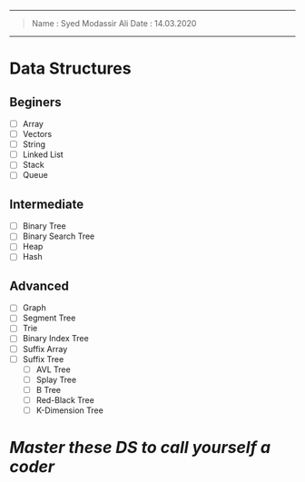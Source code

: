 
------
> Name : Syed Modassir Ali
> Date : 14.03.2020
------

# Data Structures

## Beginers

  - [ ] Array
  - [ ] Vectors
  - [ ] String
  - [ ] Linked List
  - [ ] Stack
  - [ ] Queue

## Intermediate
  
  - [ ] Binary Tree
  - [ ] Binary Search Tree
  - [ ] Heap
  - [ ] Hash
  
## Advanced 

  - [ ] Graph
  - [ ] Segment Tree
  - [ ] Trie
  - [ ] Binary Index Tree
  - [ ] Suffix Array
  - [ ] Suffix Tree
    - [ ] AVL Tree
    - [ ] Splay Tree
    - [ ] B Tree
    - [ ] Red-Black Tree
    - [ ] K-Dimension Tree
    
# *Master these DS to call yourself a coder*
